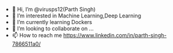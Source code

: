 - 👋 Hi, I’m @virusps12(Parth Singh)
- 👀 I’m interested in Machine Learning,Deep Learning
- 🌱 I’m currently learning Dockers
- 💞️ I’m looking to collaborate on ...
- 📫 How to reach me https://www.linkedin.com/in/parth-singh-7866511a0/

<!---
virusps12/virusps12 is a ✨ special ✨ repository because its `README.md` (this file) appears on your GitHub profile.
You can click the Preview link to take a look at your changes.
--->
